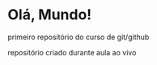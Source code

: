 # Olá, Mundo!
 primeiro repositório do curso de git/github

 repositório criado durante aula ao vivo
 
